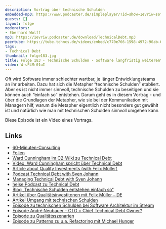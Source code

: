 ```yaml
---
description: Vortrag über technische Schulden
embedded-mp3: https://www.podcaster.de/simpleplayer/?id=show~1evriw~software-architektur-im-stream~pod-de08c01c691b565747e635f844&v=1696440771
guests: []
layout: folge
moderators:
- Eberhard Wolff
mp3: https://1evriw.podcaster.de/download/TechnicalDebt.mp3
peertube: https://tube.tchncs.de/videos/embed/c770e766-1598-4972-90ab-076840d52313
tags:
- Technical Debt
thumbnail: folge183.jpg
title: Folge 183 - Technische Schulden - Software langfristig weiterentwickeln
video: W-sFLMr01uI
---
```


Oft wird Software immer schlechter wartbar, je länger
Entwicklungsteams an ihr arbeiten. Dazu hat sich die Metapher
“technische Schulden” etabliert. Aber es ist nicht immer sinnvoll,
technische Schulden zu beseitigen und sie können auch “einfach so”
entstehen. Darum geht es in diesem Vortrag - und über die Grundlagen
der Metapher, wie sie bei der Kommunikation mit Managern hilf, warum
die Metapher eigentlich nicht besonders gut gewählt ist und natürlich
wie man mit technischen Schulden sinnvoll umgehen kann.

Diese Episode ist ein Video eines Vortrags. 

## Links

- [60-Minuten-Consulting](https://swaglab.rocks/60-min-consulting/)
- [Folien](https://speakerdeck.com/ewolff/technical-debt-maintaining-software-long-term)
- [Ward Cunningham im C2-Wiki zu Technical
  Debt](https://wiki.c2.com/?WardExplainsDebtMetapWhat)
- [Video: Ward Cunningham spricht über Technical
  Debt](https://www.youtube.com/watch?v=pqeJFYwnkjE)
- [Article about Quality Investments (with Felix
Müller)](https://www.infoq.com/articles/no-more-technical-debt) 
- [Podcast Technical Debt with Sven Johann](https://www.se-radio.net/2015/04/episode-224-sven-johann-and-eberhard-wolff-on-technical-debt/)
- [Managing Technical Debt with Sven
Johann](https://www.infoq.com/articles/managing-technical-debt/)
- [heise Podcast zu Technical Debt](https://www.heise.de/developer/artikel/Episode-73-Technische-Schulden-4771190.html)
- [Blog „Technische Schulden entstehen einfach
so“](https://www.heise.de/developer/artikel/Technische-Schulden-entstehen-einfach-so-3969279.html)
- [Artikel über Qualitätsinvestitonen mit Felix Müller – DE](https://www.sigs-datacom.de/fachzeitschriften/objektspektrum/archiv/artikelansicht/artikel-titel/qualitaetsinvestitionen-statt-technischer-schuldenwarum-wir-eine-neue-metapher-benoetigen.html)
- [Artikel Umgang mit technischen
  Schulden](https://jaxenter.de/der-umgang-mit-technischen-schulden-2548) 
-  [Episode zu technischen Schulden bei Software Architektur im Stream](https://software-architektur.tv/2021/02/05/folge37.html)
- [Episode André Neubauer - CTO = Chief Technical Debt Owner?](https://software-architektur.tv/2021/01/15/folge35.html)
- [Episode zu Qualitätsszenarien](https://software-architektur.tv/2021/07/16/folge67.html)
- [Episode zu Patterns zu u.a. Refactoring mit Michael
  Hunger](https://software-architektur.tv/2020/12/18/folge033.html)
  
